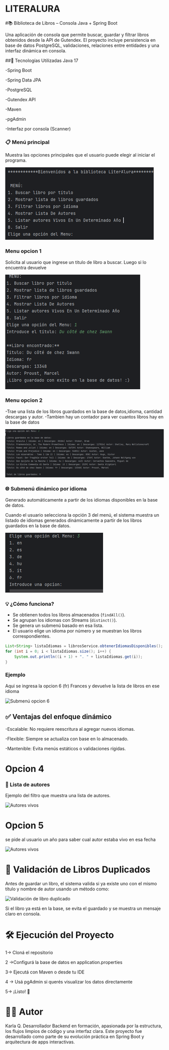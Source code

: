 # LITERALURA


#📚 Biblioteca de Libros – Consola Java + Spring Boot

Una aplicación de consola que permite buscar, guardar y filtrar libros obtenidos desde la API de Gutendex. 
El proyecto incluye persistencia en base de datos PostgreSQL, validaciones, relaciones entre entidades y una interfaz dinámica en consola.

##🧪 Tecnologías Utilizadas
Java 17

-Spring Boot

-Spring Data JPA

-PostgreSQL

-Gutendex API

-Maven

-pgAdmin

-Interfaz por consola (Scanner)

### 📋 Menú principal
Muestra las opciones principales que el usuario puede elegir al iniciar el programa.

![Menú principal en consola](img/menu.png)

### Menu opcion 1
Solicita al usuario que ingrese un titulo de libro a buscar.
Luego si lo encuentra devuelve 

![Submenú de idiomas](img/menu1.png)

### Menu opcion 2

-Trae una lista de los libros guardados en la base de datos,idioma, cantidad descargas y autor.
-Tambien hay un contador para ver cuantos libros hay en la base de datos

![Menu Opcion 2](img/menu2.png)


### 🌐 Submenú dinámico por idioma
Generado automáticamente a partir de los idiomas disponibles en la base de datos.

Cuando el usuario selecciona la opción 3 del menú, el sistema muestra un listado de idiomas generados dinámicamente a partir de los libros guardados en la base de datos.

![Submenú de idiomas](img/menu3.png)

### 💡 ¿Cómo funciona?

- Se obtienen todos los libros almacenados (`findAll()`).
- Se agrupan los idiomas con Streams (`distinct()`).
- Se genera un submenú basado en esa lista.
- El usuario elige un idioma por número y se muestran los libros correspondientes.

```java
List<String> listaIdiomas = librosService.obtenerIdiomasDisponibles();
for (int i = 0; i < listaIdiomas.size(); i++) {
    System.out.println((i + 1) + ". " + listaIdiomas.get(i));
}
````
### Ejemplo

Aqui se ingresa la opcion 6 (fr) Frances y devuelve la lista de libros en ese idioma

![Submenú opcion 6](img/submenu.png)

## ✅ Ventajas del enfoque dinámico
-Escalable: No requiere reescritura al agregar nuevos idiomas.

-Flexible: Siempre se actualiza con base en lo almacenado.

-Mantenible: Evita menús estáticos o validaciones rígidas.

# Opcion 4

### 🧓 Lista de autores
Ejemplo del filtro que muestra una lista de  autores.

![Autores vivos](img/menu4.png)

# Opcion 5 
se pide al usuario un año para saber cual autor estaba vivo en esa fecha

![Autores vivos](img/menu5.png)


# 🔄 Validación de Libros Duplicados
Antes de guardar un libro, el sistema valida si ya existe uno con el mismo título y nombre de autor usando un método como:

![Validación de libro duplicado](img/duplicado.png)

Si el libro ya está en la base, se evita el guardado y se muestra un mensaje claro en consola.

# 🛠️ Ejecución del Proyecto
1-> Cloná el repositorio

2 ->Configurá la base de datos en application.properties

3->
Ejecutá con Maven o desde tu IDE

4 -> Usá pgAdmin si querés visualizar los datos directamente

5-> ¡Listo! 🎉

# 👨‍💻 Autor
Karla Q. Desarrollador Backend en formación, apasionada por la estructura, los flujos limpios de código y una interfaz clara. Este proyecto fue desarrollado como parte de su evolución práctica en Spring Boot y arquitectura de apps interactivas.






